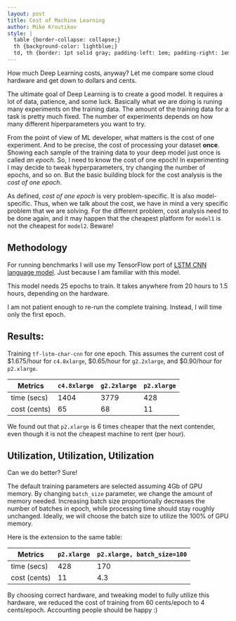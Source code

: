 ```yaml
---
layout: post
title: Cost of Machine Learning
author: Mike Kroutikov
style: |
  table {border-collapse: collapse;}
  th {background-color: lightblue;}
  td, th {border: 1pt solid gray; padding-left: 1em; padding-right: 1em;}
---
```


How much Deep Learning costs, anyway? Let me compare some cloud hardware and get down to dollars and cents.

The ultimate goal of Deep Learning is to create a good model. It requires a lot of data, patience, and some luck.
Basically what we are doing is runing many experiments on the training data. The amount of the training data for
a task is
pretty much fixed. The number of experiments depends on how many different hiperparameters you want to try.

From the point of view of ML developer, what matters is the cost of one experiment. And to be precise, the cost of
processing your dataset **once**. Showing each sample of the training data to your deep model just once is called 
*an epoch*. So, I need to know the cost of one epoch! In experimenting I may decide to tweak hyperparameters, try
changing the number of epochs, and so on. But the basic building block for the cost analysis is the *cost of one epoch*.

As defined, *cost of one epoch* is very problem-specific. It is also model-specific. Thus, when we talk about the cost,
we have in mind a very specific problem that we are solving. For the different problem, cost analysis need to be done
again, and it may happen that the cheapest platform for `model1` is not the cheapest for `model2`. Beware!

## Methodology
For running benchmarks I will use my TensorFlow port of
[LSTM CNN language model](https://github/com/mkroutikov/tf-lstm-char-cnn). Just because I am familiar with this model.

This model needs 25 epochs to train. It takes anywhere from 20 hours to 1.5 hours, depending on the hardware.

I am not patient enough to re-run the complete training. Instead, I will time only the first epoch.

## Results:

Training `tf-lstm-char-cnn` for one epoch. This assumes the current cost of $1.675/hour for `c4.8xlarge`, $0.65/hour
for `g2.2xlarge`, and $0.90/hour for `p2.xlarge`.

| Metrics       | `c4.8xlarge` | `g2.2xlarge` | `p2.xlarge` |
|---------------|--------------|--------------|-------------|
| time (secs)   | 1404         | 3779         | 428         |
| cost (cents)  |   65         |   68         | 11          |

We found out that `p2.xlarge` is 6 times cheaper that the next contender, even though it is not the cheapest machine
to rent (per hour).

## Utilization, Utilization, Utilization

Can we do better? Sure!

The default training parameters are selected assuming 4Gb of GPU memory. By changing `batch_size` parameter, we change
the amount of memory needed. Increasing batch size proportionally decreases the number of batches in epoch, while
processing time should stay roughly unchanged. Ideally, we will choose the batch size to utilize the 100% of GPU
memory.

Here is the extension to the same table:

| Metrics       | `p2.xlarge` | `p2.xlarge, batch_size=100` |
|---------------|-------------|-----------------------------|
| time (secs)   | 428         | 170                         |
| cost (cents)  | 11          | 4.3                         |

By choosing correct hardware, and tweaking model to fully utilize this hardware, we reduced the cost of training
from 60 cents/epoch to 4 cents/epoch. Accounting people should be happy :)
